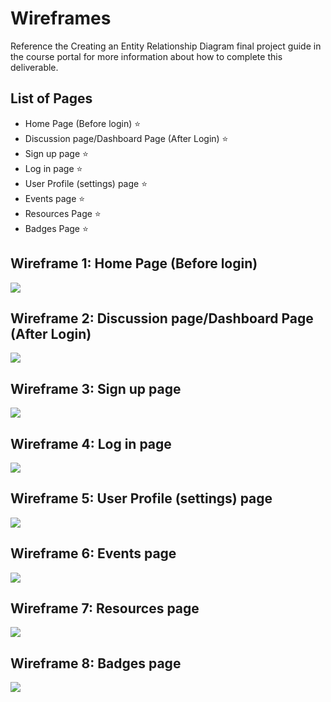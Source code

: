 # Wireframes

Reference the Creating an Entity Relationship Diagram final project guide in the course portal for more information about how to complete this deliverable.

## List of Pages

- Home Page (Before login) ⭐
- Discussion page/Dashboard Page (After Login) ⭐
- Sign up page ⭐
- Log in page ⭐
- User Profile (settings) page ⭐
- Events page ⭐
- Resources Page ⭐
- Badges Page ⭐

## Wireframe 1: Home Page (Before login)

<img src ='https://github.com/fzinnah17/CodeFM/blob/main/wireframes/homepage(before).png'>

## Wireframe 2: Discussion page/Dashboard Page (After Login)

<img src ='https://github.com/fzinnah17/CodeFM/blob/main/wireframes/Discussion%20page%20(after%20login).png'>

## Wireframe 3: Sign up page

<img src ='https://github.com/fzinnah17/CodeFM/blob/main/wireframes/Signup.png'>

## Wireframe 4: Log in page

<img src ='https://github.com/fzinnah17/CodeFM/blob/main/wireframes/login.png'>

## Wireframe 5: User Profile (settings) page

<img src ='https://github.com/fzinnah17/CodeFM/blob/main/wireframes/User_profile.png'>

## Wireframe 6: Events page

<img src ='https://github.com/fzinnah17/CodeFM/blob/main/wireframes/Event_page.png'>

## Wireframe 7: Resources page

<img src ='https://github.com/fzinnah17/CodeFM/blob/main/wireframes/resources.png'>

## Wireframe 8: Badges page

<img src ='https://github.com/fzinnah17/CodeFM/blob/main/wireframes/badges.png'>
